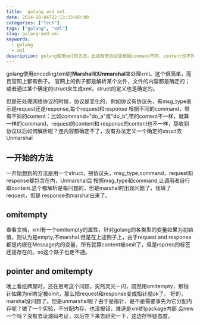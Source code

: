 ```yaml
---
title:  golang and xml
date: 2014-10-04T22:13:33+08:00
categories: ["Tech"]
tags: ["golang", "xml"]
slug: golang-and-xml
keywords:
  - golang
  - xml
description: golang使用xml的方法，比如有些协议里根据command不同，content也不同，如何处理呢？
---
```


golang使用encoding/xml的**Marshal**和**Unmarshal**来处理xml。这个很简单，而且官网上都有例子。
官网上的例子都是解析某个文件，文件的内容都是确定的；或者通过某个确定的struct来生成xml，struct的定义也是确定的。

但是在处理网络协议的时候，协议是变化的，例如协议有协议头，有msg_type表示是request还是response,每个request和response
根据不同的command，带有不同的content：比如command="do_a"或"do_b",带的content不一样，就算一样的command，request的content和
response的content也不一样，那收到协议以后如何解析呢？连内容都确定不了，没有办法定义一个确定的struct去Unmarshal

<!--more-->

## 一开始的方法
一开始想到的方法是用一个struct，把协议头，msg_type,command，request和response都包含在内，Unmarshal后
按照msg_type和command,让调用者自行取content.这个都解析是每问题的，但是marshal时出现问题了，我填了request，但是
response也marshal出来了。

## omitempty
查看文档，xml有一个omitempty的属性，针对golang的各类型的变量如果为初始值，则认为是empty,不marshal.但是在上述例子上，由于request
and response都是内嵌在Message内的变量，所有就算content被omit了，但是rsp/req的标签还是存在的。so这个路子也走不通。

## pointer and omitempty
晚上看纸牌屋时，还在思考这个问题，突然灵光一闪，既然用omitempty，那指针如果为nil肯定被omit，那么把request和response变成指针就ok了。
好的，marshal没问题了。但是unmarshal呢？由于是指针，是不是需要事先为它分配内存呢？做了一个实验，不分配内存，也没报错，难道是xml的package内部
会new一个吗？没有去读源码考证，以后空下来去研究一下，这边存怀疑态度。


